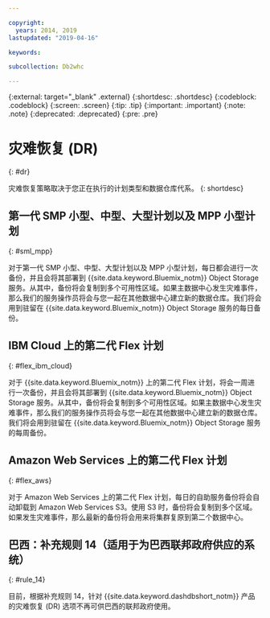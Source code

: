 ```yaml
---

copyright:
  years: 2014, 2019
lastupdated: "2019-04-16"

keywords:

subcollection: Db2whc

---
```


<!-- Attribute definitions --> 
{:external: target="_blank" .external}
{:shortdesc: .shortdesc}
{:codeblock: .codeblock}
{:screen: .screen}
{:tip: .tip}
{:important: .important}
{:note: .note}
{:deprecated: .deprecated}
{:pre: .pre}

# 灾难恢复 (DR)
{: #dr}

<!-- If your data warehouse instance is deployed in a data center that suffers a significant data center outage with an expected downtime of more than 8 hours, you will be sent a request to allow service operators to fail over your instance to another data center before disaster recovery actions can begin.
{: shortdesc}

A Db2 backup of your database is done every day, except for the Flex plan where a Db2 backup is done every 7 days and a snapshot backup is done daily. Daily backups are stored in the IBM Cloud Object Storage service from which it is replicated to multiple availability zones. If something should happen to your primary data center, our service operators will work with you to stand up your recovered database in a secondary data center. -->

灾难恢复策略取决于您正在执行的计划类型和数据仓库代系。
{: shortdesc}

## 第一代 SMP 小型、中型、大型计划以及 MPP 小型计划
{: #sml_mpp}

对于第一代 SMP 小型、中型、大型计划以及 MPP 小型计划，每日都会进行一次备份，并且会将其部署到 {{site.data.keyword.Bluemix_notm}} Object Storage 服务。从其中，备份将会复制到多个可用性区域。如果主数据中心发生灾难事件，那么我们的服务操作员将会与您一起在其他数据中心建立新的数据仓库。我们将会用到驻留在 {{site.data.keyword.Bluemix_notm}} Object Storage 服务的每日备份。

## IBM Cloud 上的第二代 Flex 计划
{: #flex_ibm_cloud}

对于 {{site.data.keyword.Bluemix_notm}} 上的第二代 Flex 计划，将会一周进行一次备份，并且会将其部署到 {{site.data.keyword.Bluemix_notm}} Object Storage 服务。从其中，备份将会复制到多个可用性区域。如果主数据中心发生灾难事件，那么我们的服务操作员将会与您一起在其他数据中心建立新的数据仓库。我们将会用到驻留在 {{site.data.keyword.Bluemix_notm}} Object Storage 服务的每周备份。

## Amazon Web Services 上的第二代 Flex 计划
{: #flex_aws}

对于 Amazon Web Services 上的第二代 Flex 计划，每日的自助服务备份将会自动卸载到 Amazon Web Services S3。使用 S3 时，备份将会复制到多个区域。如果发生灾难事件，那么最新的备份将会用来将集群复原到第二个数据中心。

## **巴西：补充规则 14**（适用于为巴西联邦政府供应的系统）
{: #rule_14}

目前，根据补充规则 14，针对 {{site.data.keyword.dashdbshort_notm}} 产品的灾难恢复 (DR) 选项不再可供巴西的联邦政府使用。

